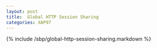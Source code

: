 ```yaml
---
layout: post
title:  Global HTTP Session Sharing
categories: XAP97
---
```


{% include /sbp/global-http-session-sharing.markdown %}
